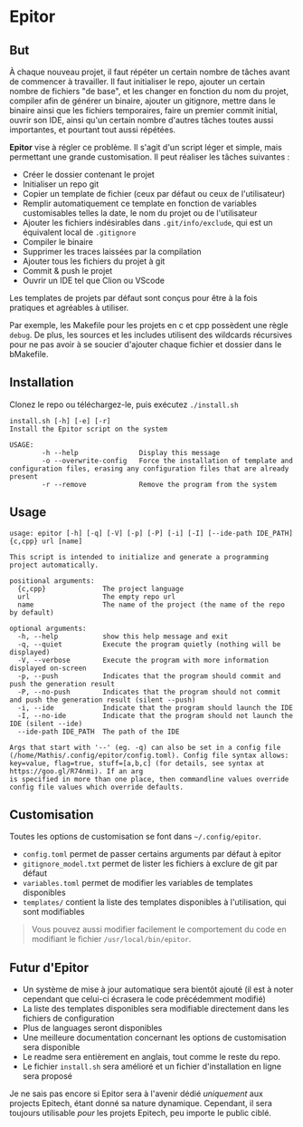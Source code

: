 # Epitor

## But

À chaque nouveau projet, il faut répéter un certain nombre de tâches avant de commencer à travailler. Il faut
initialiser le repo, ajouter un certain nombre de fichiers "de base", et les changer en fonction du nom du
projet, compiler afin de générer un binaire, ajouter un gitignore, mettre dans le binaire ainsi que les
fichiers temporaires, faire un premier commit initial, ouvrir son IDE, ainsi qu'un certain nombre d'autres
tâches toutes aussi importantes, et pourtant tout aussi répétées.

**Epitor** vise à régler ce problème. Il s'agit d'un script léger et simple, mais permettant une grande
customisation. Il peut réaliser les tâches suivantes :

- Créer le dossier contenant le projet
- Initialiser un repo git
- Copier un template de fichier (ceux par défaut ou ceux de l'utilisateur)
- Remplir automatiquement ce template en fonction de variables customisables telles la date, le nom du projet 
  ou de l'utilisateur
- Ajouter les fichiers indésirables dans `.git/info/exclude`, qui est un équivalent local de `.gitignore`
- Compiler le binaire
- Supprimer les traces laissées par la compilation
- Ajouter tous les fichiers du projet à git
- Commit & push le projet
- Ouvrir un IDE tel que Clion ou VScode

Les templates de projets par défaut sont conçus pour être à la fois pratiques et agréables à utiliser.

Par exemple, les Makefile pour les projets en c et cpp possèdent une règle `debug`. De plus, les sources et 
les includes utilisent des wildcards récursives pour ne pas avoir à se soucier d'ajouter chaque fichier et 
dossier dans le bMakefile.

## Installation

Clonez le repo ou téléchargez-le, puis exécutez `./install.sh`

```
install.sh [-h] [-e] [-r]
Install the Epitor script on the system

USAGE:
        -h --help               Display this message
        -o --overwrite-config   Force the installation of template and configuration files, erasing any configuration files that are already present
        -r --remove             Remove the program from the system
```

## Usage

```
usage: epitor [-h] [-q] [-V] [-p] [-P] [-i] [-I] [--ide-path IDE_PATH] {c,cpp} url [name]

This script is intended to initialize and generate a programming project automatically.

positional arguments:
  {c,cpp}              The project language
  url                  The empty repo url
  name                 The name of the project (the name of the repo by default)

optional arguments:
  -h, --help           show this help message and exit
  -q, --quiet          Execute the program quietly (nothing will be displayed)
  -V, --verbose        Execute the program with more information displayed on-screen
  -p, --push           Indicates that the program should commit and push the generation result
  -P, --no-push        Indicates that the program should not commit and push the generation result (silent --push)
  -i, --ide            Indicate that the program should launch the IDE
  -I, --no-ide         Indicate that the program should not launch the IDE (silent --ide)
  --ide-path IDE_PATH  The path of the IDE

Args that start with '--' (eg. -q) can also be set in a config file (/home/Mathis/.config/epitor/config.toml). Config file syntax allows: key=value, flag=true, stuff=[a,b,c] (for details, see syntax at https://goo.gl/R74nmi). If an arg
is specified in more than one place, then commandline values override config file values which override defaults.

```

## Customisation

Toutes les options de customisation se font dans `~/.config/epitor`.
- `config.toml` permet de passer certains arguments par défaut à epitor
- `gitignore_model.txt` permet de lister les fichiers à exclure de git par défaut
- `variables.toml` permet de modifier les variables de templates disponibles
- `templates/` contient la liste des templates disponibles à l'utilisation, qui sont modifiables

> Vous pouvez aussi modifier facilement le comportement du code en modifiant le fichier 
> `/usr/local/bin/epitor`.

## Futur d'Epitor

- Un système de mise à jour automatique sera bientôt ajouté (il est à noter cependant que celui-ci écrasera
le code précédemment modifié)
- La liste des templates disponibles sera modifiable directement dans les fichiers de configuration
- Plus de languages seront disponibles
- Une meilleure documentation concernant les options de customisation sera disponible
- Le readme sera entièrement en anglais, tout comme le reste du repo.
- Le fichier `install.sh` sera amélioré et un fichier d'installation en ligne sera proposé

Je ne sais pas encore si Epitor sera à l'avenir dédié _uniquement_ aux projects Epitech, étant donné sa nature
dynamique. Cependant, il sera toujours utilisable _pour_ les projets Epitech, peu importe le public ciblé.